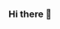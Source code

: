### Hi there 👋

<!--
**rHedBull/rHedBull** is a ✨ _special_ ✨ repository because its `README.md` (this file) appears on your GitHub profile.


<figure><embed src="https://wakatime.com/share/@368fe759-bfdf-4618-858c-f07fbfe759de/751470df-98a6-40e1-b5e9-ccf930f19cfa.svg"></embed></figure>

$.ajax({
  type: 'GET',
  url: 'https://wakatime.com/share/@368fe759-bfdf-4618-858c-f07fbfe759de/6c4831c8-697c-435d-a958-e1ad56c2fc30.json',
  dataType: 'jsonp',
  success: function(response) {
    console.log(response.data);
  },
});

Here are some ideas to get you started:

- 🔭 I’m currently working on ...
- 🌱 I’m currently learning ...
- 👯 I’m looking to collaborate on ...
- 🤔 I’m looking for help with ...
- 💬 Ask me about ...
- 📫 How to reach me: ...
- 😄 Pronouns: ...
- ⚡ Fun fact: ...
-->
